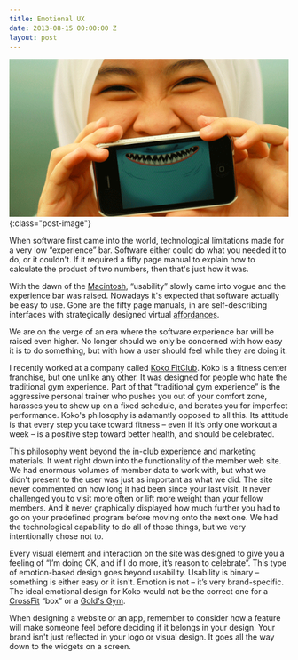 ```yaml
---
title: Emotional UX
date: 2013-08-15 00:00:00 Z
layout: post
---
```


![Image of iPhone App User](/assets/img/posts/emotionalux.png){:class="post-image"}

When software first came into the world, technological limitations made for a very low “experience” bar. Software either could do what you needed it to do, or it couldn't. If it required a fifty page manual to explain how to calculate the product of two numbers, then that's just how it was.

With the dawn of the [Macintosh](http://en.wikipedia.org/wiki/Macintosh), “usability” slowly came into vogue and the experience bar was raised. Nowadays it's expected that software actually be easy to use. Gone are the fifty page manuals, in are self-describing interfaces with strategically designed virtual [affordances](http://en.wikipedia.org/wiki/Affordance).

We are on the verge of an era where the software experience bar will be raised even higher. No longer should we only be concerned with how easy it is to do something, but with how a user should feel while they are doing it.

I recently worked at a company called [Koko FitClub](http://www.kokofitclub.com/). Koko is a fitness center franchise, but one unlike any other. It was designed for people who hate the traditional gym experience. Part of that “traditional gym experience” is the aggressive personal trainer who pushes you out of your comfort zone, harasses you to show up on a fixed schedule, and berates you for imperfect performance. Koko's philosophy is adamantly opposed to all this. Its attitude is that every step you take toward fitness – even if it’s only one workout a week – is a positive step toward better health, and should be celebrated.

This philosophy went beyond the in-club experience and marketing materials. It went right down into the functionality of the member web site. We had enormous volumes of member data to work with, but what we didn't present to the user was just as important as what we did. The site never commented on how long it had been since your last visit. It never challenged you to visit more often or lift more weight than your fellow members. And it never graphically displayed how much further you had to go on your predefined program before moving onto the next one. We had the technological capability to do all of those things, but we very intentionally chose not to.

Every visual element and interaction on the site was designed to give you a feeling of “I’m doing OK, and if I do more, it’s reason to celebrate”. This type of emotion-based design goes beyond usability. Usability is binary – something is either easy or it isn't. Emotion is not – it’s very brand-specific. The ideal emotional design for Koko would not be the correct one for a [CrossFit](http://en.wikipedia.org/wiki/CrossFit) “box” or a [Gold's Gym](http://www.goldsgym.com/).

When designing a website or an app, remember to consider how a feature will make someone feel before deciding if it belongs in your design. Your brand isn't just reflected in your logo or visual design. It goes all the way down to the widgets on a screen.